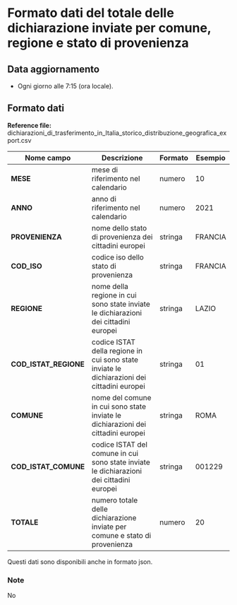 # Formato dati del totale delle dichiarazione inviate per comune, regione e stato di provenienza

## Data aggiornamento
- Ogni giorno alle 7:15 (ora locale). 

## Formato dati

**Reference file:** dichiarazioni_di_trasferimento_in_Italia_storico_distribuzione_geografica_export.csv<br>

| Nome campo                  | Descrizione                       | Formato                       | Esempio             |
|-----------------------------|-----------------------------------|-------------------------------|---------------------|
| **MESE**       | mese di riferimento nel calendario             | numero                   | 10       |
| **ANNO**  | anno di riferimento nel calendario  |   numero     |        2021         |
| **PROVENIENZA**       | nome dello stato di provenienza dei cittadini europei | stringa             | FRANCIA             |
| **COD_ISO**       | codice iso dello stato di provenienza | stringa             | FRANCIA             |
| **REGIONE**       | nome della regione in cui sono state inviate le dichiarazioni dei cittadini europei | stringa             | LAZIO             |
| **COD_ISTAT_REGIONE**       | codice ISTAT della regione in cui sono state inviate le dichiarazioni dei cittadini europei | stringa             | 01             |
| **COMUNE**       |  nome del comune in cui sono state inviate le dichiarazioni dei cittadini europei | stringa             | ROMA             |
| **COD_ISTAT_COMUNE**       |  codice ISTAT del comune in cui sono state inviate le dichiarazioni dei cittadini europei  | stringa             | 001229             |
| **TOTALE**       | numero totale delle dichiarazione inviate per comune e stato di provenienza | numero             | 20             |


Questi dati sono disponibili anche in formato json.

### Note
No
